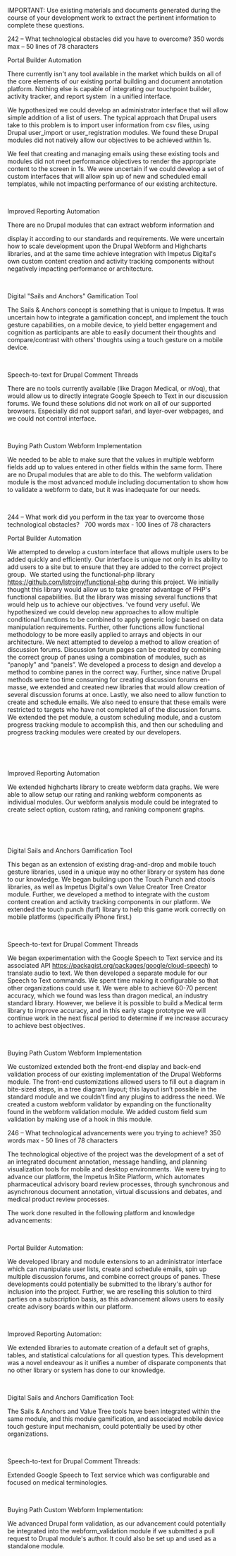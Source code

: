 IMPORTANT: Use existing materials and documents generated during the course of your development work to extract the pertinent information to complete these questions.


242 – What technological obstacles did you have to overcome? 350 words max – 50 lines of 78 characters



Portal Builder Automation

There currently isn't any tool available in the market which builds on all of the core elements of our existing portal building and document annotation platform. Nothing else is capable of integrating our touchpoint builder, activity tracker, and report system  in a unified interface.

We hypothesized we could develop an administrator interface that will allow simple addition of a list of users. The typical approach that Drupal users take to this problem is to import user information from csv files, using Drupal user_import or user_registration modules. We found these Drupal modules did not natively allow our objectives to be achieved within 1s. 

We feel that creating and managing emails using these existing tools and modules did not meet performance objectives to render the appropriate content to the screen in 1s. We were uncertain if we could develop a set of custom interfaces that will allow spin up of new and scheduled email templates, while not impacting performance of our existing architecture.

 

Improved Reporting Automation 

There are no Drupal modules that can extract webform information and

display it according to our standards and requirements. We were uncertain how to scale development upon the Drupal Webform and Highcharts libraries, and at the same time achieve integration with Impetus Digital's own custom content creation and activity tracking components without negatively impacting performance or architecture.

 

Digital "Sails and Anchors" Gamification Tool

The Sails & Anchors concept is something that is unique to Impetus. It was uncertain how to integrate a gamification concept, and implement the touch gesture capabilities, on a mobile device, to yield better engagement and  cognition as participants are able to easily document their thoughts and compare/contrast with others’ thoughts using a touch gesture on a mobile device. 

 

Speech-to-text for Drupal Comment Threads

There are no tools currently available (like Dragon Medical, or nVoq), that would allow us to directly integrate Google Speech to Text in our discussion forums. We found these solutions did not work on all of our supported browsers. Especially did not support safari, and layer-over webpages, and we could not control interface. 

 

Buying Path Custom Webform Implementation

We needed to be able to make sure that the values in multiple webform fields add up to values entered in other fields within the same form. There are no Drupal modules that are able to do this. The webform validation module is the most advanced module including documentation to show how to validate a webform to date, but it was inadequate for our needs. 

 


244 – What work did you perform in the tax year to overcome those technological obstacles?   700 words max - 100 lines of 78 characters



Portal Builder Automation

We attempted to develop a custom interface that allows multiple users to be added quickly and efficiently. Our interface is unique not only in its ability to add users to a site but to ensure that they are added to the correct project group.  We started using the functional-php library https://github.com/lstrojny/functional-php during this project. We initially thought this library would allow us to take greater advantage of PHP's functional capabilities. But the library was missing several functions that would help us to achieve our objectives. 've found very useful. We hypothesized we could develop new approaches to allow multiple conditional functions to be combined to apply generic logic based on data manipulation requirements. Further, other functions allow functional methodology to be more easily applied to arrays and objects in our architecture. We next attempted to develop a method to allow creation of discussion forums. Discussion forum pages can be created by combining the correct group of panes using a combination of modules, such as “panoply” and “panels”. We developed a process to design and develop a method to combine panes in the correct way. Further, since native Drupal methods were too time consuming for creating discussion forums en-masse, we extended and created new libraries that would allow creation of several discussion forums at once. Lastly, we also need to allow function to create and schedule emails. We also need to ensure that these emails were restricted to targets who have not completed all of the discussion forums. We extended the pet module, a custom scheduling module, and a custom progress tracking module to accomplish this, and then our scheduling and progress tracking modules were created by our developers.

 

 

Improved Reporting Automation 

We extended highcharts library to create webform data graphs. We were able to allow setup our rating and ranking webform components as individual modules. Our webform analysis module could be integrated to create select option, custom rating, and ranking component graphs.

 

 

Digital Sails and Anchors Gamification Tool

This began as an extension of existing drag-and-drop and mobile touch gesture libraries, used in a unique way no other library or system has done to our knowledge. We began building upon the Touch Punch and ctools libraries, as well as Impetus Digital's own Value Creator Tree Creator module. Further, we developed a method to integrate with the custom content creation and activity tracking components in our platform. We extended the touch punch (furf) library to help this game work correctly on mobile platforms (specifically iPhone first.)

 

Speech-to-text for Drupal Comment Threads

We began experimentation with the Google Speech to Text service and its associated API https://packagist.org/packages/google/cloud-speech) to translate audio to text. We then developed a separate module for our Speech to Text commands. We spent time making it configurable so that other organizations could use it. We were able to achieve 60-70 percent accuracy, which we found was less than dragon medical, an industry standard library. However, we believe it is possible to build a Medical term library to improve accuracy, and in this early stage prototype we will continue work in the next fiscal period to determine if we increase accuracy to achieve best objectives. 

 

Buying Path Custom Webform Implementation

We customized extended both the front-end display and back-end validation process of our existing implementation of the Drupal Webforms module. The front-end customizations allowed users to fill out a diagram in bite-sized steps, in a tree diagram layout; this layout isn’t possible in the standard module and we couldn’t find any plugins to address the need. We created a custom webform validator by expanding on the functionality found in the webform validation module. We added custom field sum validation by making use of a hook in this module.







246 – What technological advancements were you trying to achieve? 	350 words max - 50 lines of 78 characters




The technological objective of the project was the development of a set of an integrated document annotation, message handling, and planning visualization tools for mobile and desktop environments.  We were trying to advance our platform, the Impetus InSite Platform, which automates pharmaceutical advisory board review processes, through synchronous and asynchronous document annotation, virtual discussions and debates, and medical product review processes. 

The work done resulted in the following platform and knowledge advancements:

 

Portal Builder Automation:

We developed library and module extensions to an administrator interface which can manipulate user lists, create and schedule emails, spin up multiple discussion forums, and combine correct groups of panes. These developments could potentially be submitted to the library's author for inclusion into the project. Further, we are reselling this solution to third parties on a subscription basis, as this advancement allows users to easily create advisory boards within our platform.

 

Improved Reporting Automation: 

We extended libraries to automate creation of a default set of graphs, tables, and statistical calculations for all question types. This development was a novel endeavour as it unifies a number of disparate components that no other library or system has done to our knowledge.

 

Digital Sails and Anchors Gamification Tool:

The Sails & Anchors and Value Tree tools have been integrated within the same module, and this module gamification, and associated mobile device touch gesture input mechanism, could potentially be used by other organizations. 

 

Speech-to-text for Drupal Comment Threads:

Extended Google Speech to Text service which was configurable and focused on medical terminologies.

 

Buying Path Custom Webform Implementation:

We advanced Drupal form validation, as our advancement could potentially be integrated into the webform_validation module if we submitted a pull request to Drupal module's author. It could also be set up and used as a standalone module.
